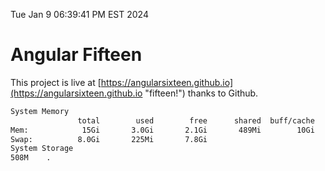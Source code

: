 Tue Jan  9 06:39:41 PM EST 2024

# Angular Fifteen


This project is live at [https://angularsixteen.github.io](https://angularsixteen.github.io "fifteen!") thanks to Github.

```bash
System Memory
               total        used        free      shared  buff/cache   available
Mem:            15Gi       3.0Gi       2.1Gi       489Mi        10Gi        12Gi
Swap:          8.0Gi       225Mi       7.8Gi
System Storage
508M	.
```
```bash
